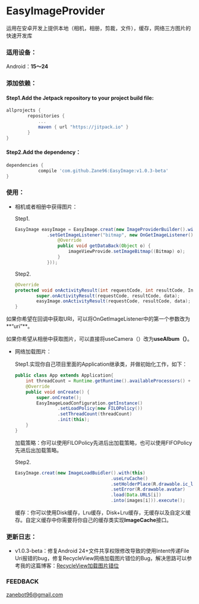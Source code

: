 # EasyImageProvider
运用在安卓开发上提供本地（相机，相册，剪裁，文件），缓存，网络三方图片的快速开发库

### 适用设备：

Android：**15～24**

### 添加依赖：

#### Step1.Add the Jetpack repository to your project build file:

```groovy
allprojects {
		repositories {
			...
			maven { url "https://jitpack.io" }
		}
}
```

#### Step2.Add the dependency：

```groovy
dependencies {
	        compile 'com.github.Zane96:EasyImage:v1.0.3-beta'
}
```

### 使用：

- 相机或者相册中获得图片：

  Step1.

  ```java
  EasyImage easyImage = EasyImage.creat(new ImageProviderBuilder().with(this).useCamera().useCrop(500,500)
              .setGetImageListener("bitmap", new OnGetImageListener() {
                  @Override
                  public void getDataBack(Object o) {
                      imageViewProvide.setImageBitmap((Bitmap) o);
                  }
              }));
  ```

  Step2.

  ```java
  @Override
  protected void onActivityResult(int requestCode, int resultCode, Intent data) {
          super.onActivityResult(requestCode, resultCode, data);
          easyImage.onActivityResult(requestCode, resultCode, data);
  }
  ```

​	如果你希望在回调中获取URI，可以将OnGetImageListener中的第一个参数改为**“uri”**。

​	如果你希望从相册中获取图片，可以直接将useCamera（）改为**useAlbum（）**。

- 网络加载图片：

  Step1.实现你自己项目里面的Application继承类，并做初始化工作，如下：

  ```java
  public class App extends Application{
      int threadCount = Runtime.getRuntime().availableProcessors() + 1;
      @Override
      public void onCreate() {
          super.onCreate();
          EasyImageLoadConfiguration.getInstance()
                  .setLoadPolicy(new FILOPolicy())
                  .setThreadCount(threadCount)
                  .init(this);
      }
  }
  ```

  加载策略：你可以使用FILOPolicy先进后出加载策略，也可以使用FIFOPolicy先进后出加载策略。

  Step2.

  ```java
  EasyImage.creat(new ImageLoadBuidler().with(this)
                                      .useLruCache()
                                      .setHolderPlace(R.drawable.ic_launcher)
                                      .setError(R.drawable.avatar)
                                      .load(Data.URLS[i])
                                      .into(images[i])).execute();
  ```

  缓存：你可以使用Disk缓存，Lru缓存，Disk+Lru缓存，无缓存以及自定义缓存。自定义缓存中你需要将你自己的缓存类实现**ImageCache**接口。

### 更新日志：

- v1.0.3-beta：修复Android 24+文件共享权限修改导致的使用Intent传递File Uri报错的bug，修复RecycleView网络加载图片错位的Bug，解决思路可以参考我的这篇博客：[RecycleView加载图片错位](http://zane96.github.io/2015/11/26/%E5%85%B3%E4%BA%8ERecycleView%E6%98%BE%E7%A4%BA%E5%BC%82%E6%AD%A5%E5%8A%A0%E8%BD%BD%E5%9B%BE%E7%89%87%E4%B9%B1%E5%BA%8F%E7%9A%84%E9%97%AE%E9%A2%98/)

### FEEDBACK

zanebot96@gmail.com
